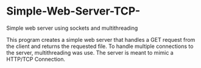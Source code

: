 # Simple-Web-Server-TCP-
Simple web server using sockets and multithreading

This program creates a simple web server that handles a GET request from the client and returns the requested file. 
To handle multiple connections to the server, multithreading was use. The server is meant to mimic a HTTP/TCP Connection.

